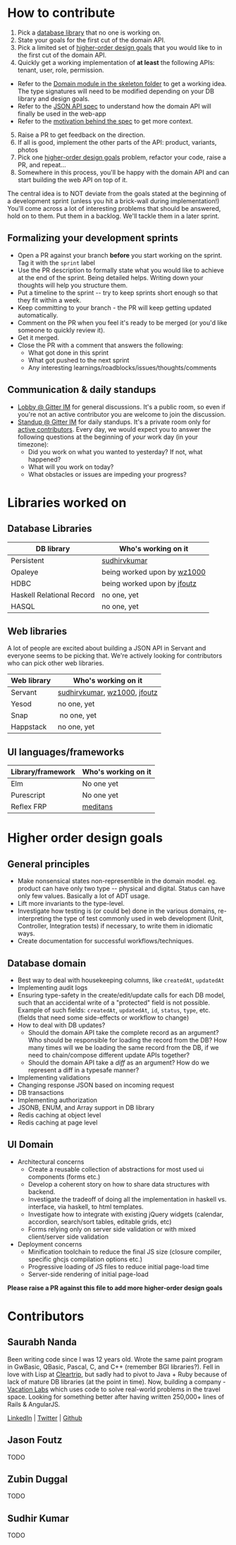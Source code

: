 # How to contribute

1. Pick a [database library](#database-libraries) that no one is working on.
2. State your goals for the first cut of the domain API. 
3. Pick a limited set of [higher-order design goals](#higher-order-design-goals) that you would like to in the first cut of the domain API.
4. Quickly get a working implementation of **at least** the following APIs: tenant, user, role, permission.
  * Refer to the [Domain module in the skeleton folder](https://github.com/vacationlabs/haskell-webapps/tree/master/skeleton/src/Domain) to get a working idea. The type signatures will need to be modified depending on your DB library and design goals.
  * Refer to the [JSON API spec](https://vacationlabs.github.io/haskell-webapps/json-api-spec.html) to understand how the domain API will finally be used in the web-app
  * Refer to the [motivation behind the spec](https://github.com/vacationlabs/haskell-webapps/blob/master/SPEC.md) to get more context.
5. Raise a PR to get feedback on the direction.
6. If all is good, implement the other parts of the API: product, variants, photos
7. Pick one [higher-order design goals](#higher-order-design-goals) problem, refactor your code, raise a PR, and repeat...
8. Somewhere in this process, you'll be happy with the domain API and can start building the web API on top of it.

The central idea is to NOT deviate from the goals stated at the beginning of a development sprint (unless you hit a brick-wall during implementation!) You'll come across a lot of interesting problems that should be answered, hold on to them. Put them in a backlog. We'll tackle them in a later sprint.

## Formalizing your development sprints

* Open a PR against your branch **before** you start working on the sprint. Tag it with the `sprint` label
* Use the PR description to formally state what you would like to achieve at the end of the sprint. Being detailed helps. Writing down your thoughts will help you structure them.
* Put a timeline to the sprint -- try to keep sprints short enough so that they fit within a week.
* Keep committing to your branch - the PR will keep getting updated automatically.
* Comment on the PR when you feel it's ready to be merged (or you'd like someone to quickly review it).
* Get it merged. 
* Close the PR with a comment that answers the following:
  * What got done in this sprint
  * What got pushed to the next sprint
  * Any interesting learnings/roadblocks/issues/thoughts/comments

## Communication & daily standups

* [Lobby @ Gitter IM](https://gitter.im/haskell-webapps/Lobby?source=orgpage) for general discussions. It's a public room, so even if you're not an active contributor you are welcome to join the discussion.
* [Standup @ Gitter IM](https://gitter.im/haskell-webapps/standup) for daily standups. It's a private room only for [active contributors](#contributors). Every day, we would expect you to answer the following questions at the beginning of *your* work day (in your timezone):
  * Did you work on what you wanted to yesterday? If not, what happened?
  * What will you work on today?
  * What obstacles or issues are impeding your progress?

# Libraries worked on
## Database Libraries

| DB library | Who's working on it |
| --- | --- |
| Persistent | [sudhirvkumar](https://github.com/sudhirvkumar) |
| Opaleye | being worked upon by [wz1000](https://github.com/sudhirvkumar) |
| HDBC | being worked upon by [jfoutz](https://github.com/sudhirvkumar) |
| Haskell Relational Record | no one, yet |
| HASQL | no one, yet |

## Web libraries

A lot of people are excited about building a JSON API in Servant and everyone seems to be picking that. We're actively looking for contributors who can pick other web libraries.

| Web library | Who's working on it |
| --- | --- |
| Servant | [sudhirvkumar](https://github.com/sudhirvkumar), [wz1000](https://github.com/sudhirvkumar), [jfoutz](https://github.com/sudhirvkumar) |
| Yesod | no one, yet |
| Snap | no one, yet |
| Happstack | no one, yet |

## UI languages/frameworks

| Library/framework | Who's working on it                     |
| ---               | ---                                     |
| Elm               | No one yet                              |
| Purescript        | No one yet                              |
| Reflex FRP        | [meditans](https://github.com/meditans) |

# Higher order design goals

## General principles
* Make nonsensical states non-representible in the domain model. eg. product can have only two type -- physical and digital. Status can have only few values. Basically a lot of ADT usage.
* Lift more invariants to the type-level.
* Investigate how testing is (or could be) done in the various domains, re-interpreting the type of test commonly used in web development (Unit, Controller, Integration tests) if necessary, to write them in idiomatic ways.
* Create documentation for successful workflows/techniques.

## Database domain

* Best way to deal with housekeeping columns, like `createdAt`, `updatedAt`
* Implementing audit logs
* Ensuring type-safety in the create/edit/update calls for each DB model, such that an accidental write of a "protected" field is not possible. Example of such fields: `createdAt`, `updatedAt`, `id`, `status`, `type`, etc. (fields that need some side-effects or workflow to change)
* How to deal with DB updates? 
  * Should the domain API take the complete record as an argument? Who should be responsible for loading the record from the DB? How many times will we be loading the same record from the DB, if we need to chain/compose different update APIs together?
  * Should the domain API take a *diff* as an argument? How do we represent a diff in a typesafe manner?
* Implementing validations
* Changing response JSON based on incoming request
* DB transactions
* Implementing authorization
* JSONB, ENUM, and Array support in DB library
* Redis caching at object level
* Redis caching at page level

## UI Domain

* Architectural concerns
  - Create a reusable collection of abstractions for most used ui components (forms etc.)
  - Develop a coherent story on how to share data structures with backend.
  - Investigate the tradeoff of doing all the implementation in haskell vs. interface, via haskell, to html templates.
  - Investigate how to integrate with existing jQuery widgets (calendar, accordion, search/sort tables, editable grids, etc)
  - Forms relying only on server side validation or with mixed client/server side validation
* Deployment concerns
  - Minification toolchain to reduce the final JS size (closure compiler, specific ghcjs compilation options etc.)
  - Progressive loading of JS files to reduce initial page-load time
  - Server-side rendering of initial page-load

**Please raise a PR against this file to add more higher-order design goals**

# Contributors

## Saurabh Nanda

Been writing code since I was 12 years old. Wrote the same paint program in GwBasic, QBasic, Pascal, C, and C++ (remember BGI libraries?). Fell in love with Lisp at [Cleartrip](https://www.cleartrip.com), but sadly had to pivot to Java + Ruby because of lack of mature DB libraries (at the point in time). Now, building a company - [Vacation Labs](https://www.vacationlabs.com) which uses code to solve real-world problems in the travel space. Looking for something better after having written 250,000+ lines of Rails & AngularJS.

[LinkedIn](https://in.linkedin.com/in/saurabhnanda1) | [Twitter](https://www.twitter.com/saurabhnanda) | [Github](https://www.github.com/saurabhnanda)

## Jason Foutz

TODO

## Zubin Duggal

TODO

## Sudhir Kumar

TODO
